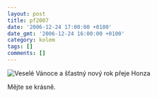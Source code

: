 ```yaml
---
layout: post
title: pf2007
date: '2006-12-24 17:00:00 +0100'
date_gmt: '2006-12-24 16:00:00 +0100'
category: kolem
tags: []
comments: []
---
```

<div ><img src="%base_url%/assets/old-images/pf2007.png" alt="Veselé Vánoce a šťastný nový rok přeje Honza" title="Veselé Vánoce a šťastný nový rok přeje Honza"></div>
<p>Mějte se krásně.</p>
